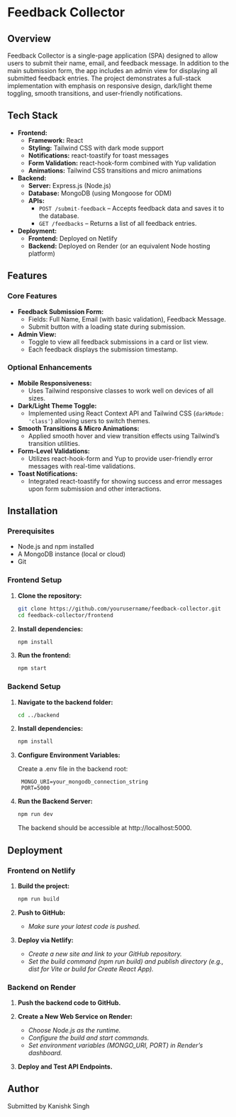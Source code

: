 # Feedback Collector

## Overview

Feedback Collector is a single-page application (SPA) designed to allow users to submit their name, email, and feedback message. In addition to the main submission form, the app includes an admin view for displaying all submitted feedback entries. The project demonstrates a full-stack implementation with emphasis on responsive design, dark/light theme toggling, smooth transitions, and user-friendly notifications.

## Tech Stack

- **Frontend:**
  - **Framework:** React
  - **Styling:** Tailwind CSS with dark mode support
  - **Notifications:** react-toastify for toast messages
  - **Form Validation:** react-hook-form combined with Yup validation
  - **Animations:** Tailwind CSS transitions and micro animations
- **Backend:**
  - **Server:** Express.js (Node.js)
  - **Database:** MongoDB (using Mongoose for ODM)
  - **APIs:**
    - `POST /submit-feedback` – Accepts feedback data and saves it to the database.
    - `GET /feedbacks` – Returns a list of all feedback entries.
- **Deployment:**
  - **Frontend:** Deployed on Netlify
  - **Backend:** Deployed on Render (or an equivalent Node hosting platform)

## Features

### Core Features

- **Feedback Submission Form:**
  - Fields: Full Name, Email (with basic validation), Feedback Message.
  - Submit button with a loading state during submission.
- **Admin View:**
  - Toggle to view all feedback submissions in a card or list view.
  - Each feedback displays the submission timestamp.

### Optional Enhancements

- **Mobile Responsiveness:**
  - Uses Tailwind responsive classes to work well on devices of all sizes.
- **Dark/Light Theme Toggle:**
  - Implemented using React Context API and Tailwind CSS (`darkMode: 'class'`) allowing users to switch themes.
- **Smooth Transitions & Micro Animations:**
  - Applied smooth hover and view transition effects using Tailwind’s transition utilities.
- **Form-Level Validations:**
  - Utilizes react-hook-form and Yup to provide user-friendly error messages with real-time validations.
- **Toast Notifications:**
  - Integrated react-toastify for showing success and error messages upon form submission and other interactions.

## Installation

### Prerequisites

- Node.js and npm installed
- A MongoDB instance (local or cloud)
- Git

### Frontend Setup

1. **Clone the repository:**
   ```bash
   git clone https://github.com/yourusername/feedback-collector.git
   cd feedback-collector/frontend
   ```
2. **Install dependencies:**
   ```bash
   npm install
   ```
3. **Run the frontend:**
   ```bash
   npm start
   ```

### Backend Setup

1. **Navigate to the backend folder:**
   ```bash
   cd ../backend
   ```
2. **Install dependencies:**
   ```bash
   npm install
   ```
3. **Configure Environment Variables:**

   Create a .env file in the backend root:

   ```dotenv
    MONGO_URI=your_mongodb_connection_string
    PORT=5000
   ```

4. **Run the Backend Server:**

   ```bash
   npm run dev
   ```

   The backend should be accessible at http://localhost:5000.

## Deployment

### Frontend on Netlify

1. **Build the project:**
   ```bash
   npm run build
   ```
2. **Push to GitHub:**

   - _Make sure your latest code is pushed._

3. **Deploy via Netlify:**

   - _Create a new site and link to your GitHub repository._
   - _Set the build command (npm run build) and publish directory (e.g., dist for Vite or build for Create React App)._

### Backend on Render

1. **Push the backend code to GitHub.**

2. **Create a New Web Service on Render:**

   - _Choose Node.js as the runtime._
   - _Configure the build and start commands._
   - _Set environment variables (MONGO_URI, PORT) in Render’s dashboard._

3. **Deploy and Test API Endpoints.**

## Author

Submitted by Kanishk Singh
